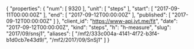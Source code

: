 {
  "properties": {
    "num": [
      9320
    ],
    "unit": [
      "steps"
    ],
    "start": [
      "2017-09-11T00:00:00Z"
    ],
    "end": [
      "2017-09-12T00:00:00Z"
    ],
    "published": [
      "2017-09-12T00:00:00Z"
    ]
  },
  "client_id": "https://www-api.jvt.me/fit",
  "date": "2017-09-12T00:00:00Z",
  "kind": "steps",
  "h": "h-measure",
  "slug": "2017/09/snsj1",
  "aliases": [
    "/mf2/333c004a-4141-4f72-b3f4-b1d0cb7e43d9/",
    "/mf2/2017/09/SnSj1"
  ]
}

